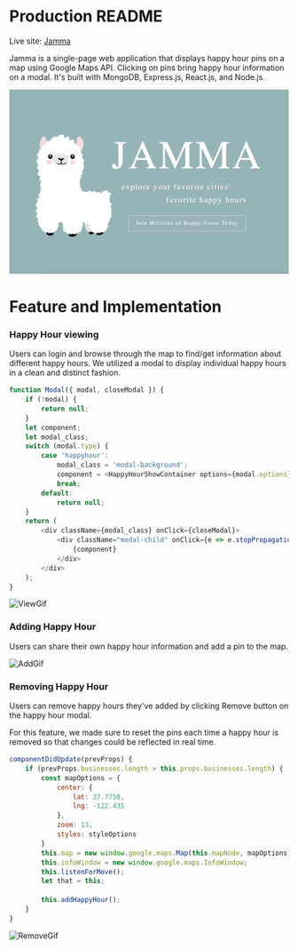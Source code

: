 # Production README

Live site: [Jamma](https://jamma-llama.herokuapp.com)

Jamma is a single-page web application that displays happy hour pins on a map using Google Maps API. Clicking on pins bring happy hour information on a modal. It's built with MongoDB, Express.js, React.js, and Node.js. 

![IntroPng](./app/assets/images/readme/jamma_homepage.png)

# Feature and Implementation
### Happy Hour viewing

Users can login and browse through the map to find/get information about different happy hours. We utilized a modal to display individual happy hours in a clean and distinct fashion. 
```javascript
function Modal({ modal, closeModal }) {
    if (!modal) {
        return null;
    }
    let component;
    let modal_class;
    switch (modal.type) {
        case 'happyhour':
            modal_class = 'modal-background';
            component = <HappyHourShowContainer options={modal.options}/>
            break;
        default:
            return null;
    }
    return (
        <div className={modal_class} onClick={closeModal}>
            <div className="modal-child" onClick={e => e.stopPropagation()}>
                {component}
            </div>
        </div>
    );
}
```
![ViewGif](./app/assets/images/readme/viewing_happyhour.gif)


### Adding Happy Hour

Users can share their own happy hour information and add a pin to the map.

![AddGif](./app/assets/images/readme/adding_happyhour.gif)

### Removing Happy Hour

Users can remove happy hours they've added by clicking Remove button on the happy hour modal.

For this feature, we made sure to reset the pins each time a happy hour is removed so that changes could be reflected in real time.

```javascript
componentDidUpdate(prevProps) {
    if (prevProps.businesses.length > this.props.businesses.length) {
        const mapOptions = {
            center: {
                lat: 37.7758,
                lng: -122.435
            },
            zoom: 13,
            styles: styleOptions
        }
        this.map = new window.google.maps.Map(this.mapNode, mapOptions);
        this.infoWindow = new window.google.maps.InfoWindow;
        this.listenForMove();
        let that = this;

        this.addHappyHour();
    }
}
```

![RemoveGif](./app/assets/images/readme/remove_happyhour.gif)
